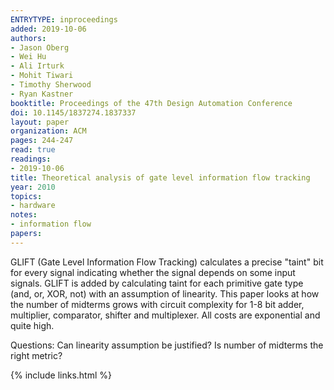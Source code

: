 ```yaml
---
ENTRYTYPE: inproceedings
added: 2019-10-06
authors:
- Jason Oberg
- Wei Hu
- Ali Irturk
- Mohit Tiwari
- Timothy Sherwood
- Ryan Kastner
booktitle: Proceedings of the 47th Design Automation Conference
doi: 10.1145/1837274.1837337
layout: paper
organization: ACM
pages: 244-247
read: true
readings:
- 2019-10-06
title: Theoretical analysis of gate level information flow tracking
year: 2010
topics:
- hardware
notes:
- information flow
papers:
---
```


GLIFT (Gate Level Information Flow Tracking) calculates a precise "taint" bit for every signal indicating whether the signal depends on some input signals.  GLIFT is added by calculating taint for each primitive gate type (and, or, XOR, not) with an assumption of linearity.  This paper looks at how the number of midterms grows with circuit complexity for 1-8 bit adder, multiplier, comparator, shifter and multiplexer.  All costs are exponential and quite high.

Questions: Can linearity assumption be justified?  Is number of midterms the right metric?

{% include links.html %}
